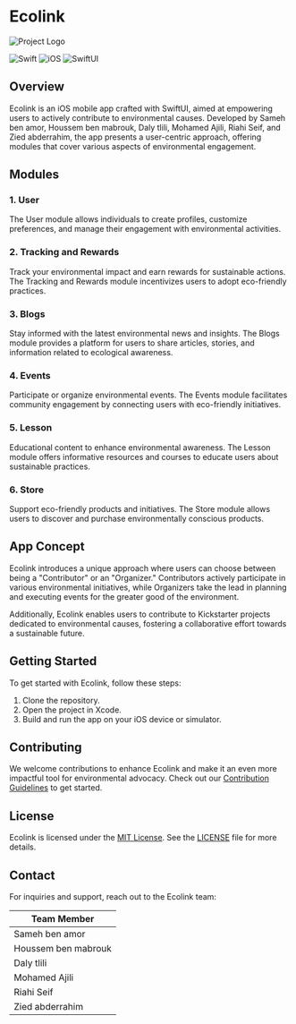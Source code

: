 # Ecolink

![Project Logo](https://i.imgur.com/i0b4i9f.png)

![Swift](https://img.shields.io/badge/Swift-5.5-orange?style=flat-square) ![iOS](https://img.shields.io/badge/iOS-15.0-brightgreen?style=flat-square) ![SwiftUI](https://img.shields.io/badge/SwiftUI-2.0-blue?style=flat-square)

## Overview

Ecolink is an iOS mobile app crafted with SwiftUI, aimed at empowering users to actively contribute to environmental causes. Developed by Sameh ben amor, Houssem ben mabrouk, Daly tlili, Mohamed Ajili, Riahi Seif, and Zied abderrahim, the app presents a user-centric approach, offering modules that cover various aspects of environmental engagement.

## Modules

### 1. User

The User module allows individuals to create profiles, customize preferences, and manage their engagement with environmental activities.

### 2. Tracking and Rewards

Track your environmental impact and earn rewards for sustainable actions. The Tracking and Rewards module incentivizes users to adopt eco-friendly practices.

### 3. Blogs

Stay informed with the latest environmental news and insights. The Blogs module provides a platform for users to share articles, stories, and information related to ecological awareness.

### 4. Events

Participate or organize environmental events. The Events module facilitates community engagement by connecting users with eco-friendly initiatives.

### 5. Lesson

Educational content to enhance environmental awareness. The Lesson module offers informative resources and courses to educate users about sustainable practices.

### 6. Store

Support eco-friendly products and initiatives. The Store module allows users to discover and purchase environmentally conscious products.

## App Concept

Ecolink introduces a unique approach where users can choose between being a "Contributor" or an "Organizer." Contributors actively participate in various environmental initiatives, while Organizers take the lead in planning and executing events for the greater good of the environment.

Additionally, Ecolink enables users to contribute to Kickstarter projects dedicated to environmental causes, fostering a collaborative effort towards a sustainable future.

## Getting Started

To get started with Ecolink, follow these steps:

1. Clone the repository.
2. Open the project in Xcode.
3. Build and run the app on your iOS device or simulator.

## Contributing

We welcome contributions to enhance Ecolink and make it an even more impactful tool for environmental advocacy. Check out our [Contribution Guidelines](CONTRIBUTING.md) to get started.

## License

Ecolink is licensed under the [MIT License](LICENSE). See the [LICENSE](LICENSE) file for more details.

## Contact

For inquiries and support, reach out to the Ecolink team:

| Team Member          |
|----------------------|
| Sameh ben amor       |
| Houssem ben mabrouk  |
| Daly tlili           |
| Mohamed Ajili        |
| Riahi Seif           |
| Zied abderrahim      |
